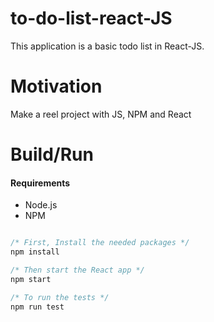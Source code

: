 # to-do-list-react-JS

This application is a basic todo list in React-JS.


# Motivation
Make a reel project with JS, NPM and React

# Build/Run

#### Requirements

- Node.js
- NPM

```javascript

/* First, Install the needed packages */
npm install

/* Then start the React app */
npm start

/* To run the tests */
npm run test

```
